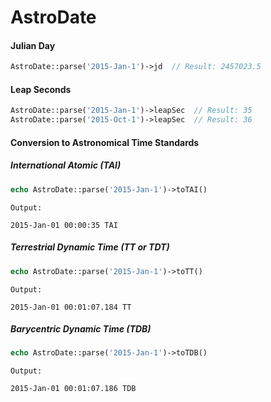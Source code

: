 # AstroDate

#### Julian Day
```php
AstroDate::parse('2015-Jan-1')->jd  // Result: 2457023.5
```

#### Leap Seconds
```php
AstroDate::parse('2015-Jan-1')->leapSec  // Result: 35
AstroDate::parse('2015-Oct-1')->leapSec  // Result: 36
```

#### Conversion to Astronomical Time Standards

##### International Atomic (TAI)
```php
echo AstroDate::parse('2015-Jan-1')->toTAI()
```
```
Output:

2015-Jan-01 00:00:35 TAI
```

##### Terrestrial Dynamic Time (TT or TDT)
```php
echo AstroDate::parse('2015-Jan-1')->toTT()
```
```
Output:

2015-Jan-01 00:01:07.184 TT
```


##### Barycentric Dynamic Time (TDB)
```php
echo AstroDate::parse('2015-Jan-1')->toTDB()
```
```
Output:

2015-Jan-01 00:01:07.186 TDB
```





